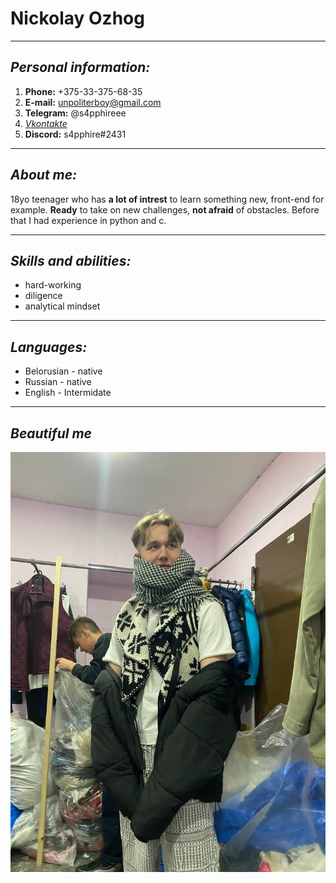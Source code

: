 # Nickolay Ozhog
****
## *Personal information:*
1. **Phone:** +375-33-375-68-35
2. **E-mail:** unpoliterboy@gmail.com
3. **Telegram:** @s4pphireee
4. *[Vkontakte](https://vk.com/s4pphireee)*
5. **Discord:** s4pphire#2431
----

## *About me:*
18yo teenager who has **a lot of intrest** to learn something new, front-end for example. **Ready** to take on new challenges, **not afraid** of obstacles. Before that I had experience in python and c.

----

## *Skills and abilities:*
* hard-working
* diligence
* analytical mindset

----
## *Languages:*
* Belorusian - native
* Russian - native 
* English - Intermidate
----

## *Beautiful me*
![cute boy (:](myself.jpg)